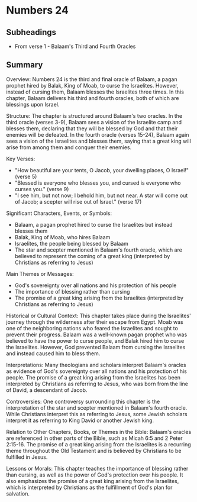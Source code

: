 # Numbers 24

## Subheadings

* From verse 1 - Balaam's Third and Fourth Oracles

## Summary

Overview:
Numbers 24 is the third and final oracle of Balaam, a pagan prophet hired by Balak, King of Moab, to curse the Israelites. However, instead of cursing them, Balaam blesses the Israelites three times. In this chapter, Balaam delivers his third and fourth oracles, both of which are blessings upon Israel.

Structure:
The chapter is structured around Balaam's two oracles. In the third oracle (verses 3-9), Balaam sees a vision of the Israelite camp and blesses them, declaring that they will be blessed by God and that their enemies will be defeated. In the fourth oracle (verses 15-24), Balaam again sees a vision of the Israelites and blesses them, saying that a great king will arise from among them and conquer their enemies.

Key Verses:
- "How beautiful are your tents, O Jacob, your dwelling places, O Israel!" (verse 5)
- "Blessed is everyone who blesses you, and cursed is everyone who curses you." (verse 9)
- "I see him, but not now; I behold him, but not near. A star will come out of Jacob; a scepter will rise out of Israel." (verse 17)

Significant Characters, Events, or Symbols:
- Balaam, a pagan prophet hired to curse the Israelites but instead blesses them
- Balak, King of Moab, who hires Balaam
- Israelites, the people being blessed by Balaam
- The star and scepter mentioned in Balaam's fourth oracle, which are believed to represent the coming of a great king (interpreted by Christians as referring to Jesus)

Main Themes or Messages:
- God's sovereignty over all nations and his protection of his people
- The importance of blessing rather than cursing
- The promise of a great king arising from the Israelites (interpreted by Christians as referring to Jesus)

Historical or Cultural Context:
This chapter takes place during the Israelites' journey through the wilderness after their escape from Egypt. Moab was one of the neighboring nations who feared the Israelites and sought to prevent their progress. Balaam was a well-known pagan prophet who was believed to have the power to curse people, and Balak hired him to curse the Israelites. However, God prevented Balaam from cursing the Israelites and instead caused him to bless them.

Interpretations:
Many theologians and scholars interpret Balaam's oracles as evidence of God's sovereignty over all nations and his protection of his people. The promise of a great king arising from the Israelites has been interpreted by Christians as referring to Jesus, who was born from the line of David, a descendant of Jacob.

Controversies:
One controversy surrounding this chapter is the interpretation of the star and scepter mentioned in Balaam's fourth oracle. While Christians interpret this as referring to Jesus, some Jewish scholars interpret it as referring to King David or another Jewish king.

Relation to Other Chapters, Books, or Themes in the Bible:
Balaam's oracles are referenced in other parts of the Bible, such as Micah 6:5 and 2 Peter 2:15-16. The promise of a great king arising from the Israelites is a recurring theme throughout the Old Testament and is believed by Christians to be fulfilled in Jesus.

Lessons or Morals:
This chapter teaches the importance of blessing rather than cursing, as well as the power of God's protection over his people. It also emphasizes the promise of a great king arising from the Israelites, which is interpreted by Christians as the fulfillment of God's plan for salvation.